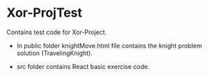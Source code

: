 # Xor-ProjTest
Contains test code for Xor-Project.

* In public folder knightMove.html file contains the knight problem solution (TravelingKnight).

* src folder contains React basic exercise code. 
